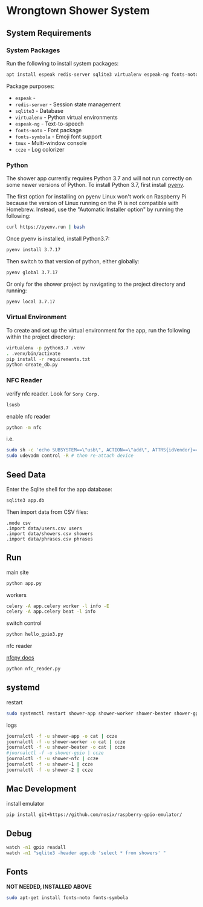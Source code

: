 # Wrongtown Shower System

## System Requirements

### System Packages

Run the following to install system packages:

``` bash
apt install espeak redis-server sqlite3 virtualenv espeak-ng fonts-noto fonts-symbola tmux ccze
```

Package purposes:

- `espeak` - 
- `redis-server` - Session state management
- `sqlite3` - Database
- `virtualenv` - Python virtual environments
- `espeak-ng` - Text-to-speech
- `fonts-noto` - Font package
- `fonts-symbola` - Emoji font support
- `tmux` - Multi-window console
- `ccze` - Log colorizer

### Python

The shower app currently requires Python 3.7 and will not run correctly on some newer versions of Python.
To install Python 3.7, first install [pyenv](https://github.com/pyenv/pyenv).

The first option for installing on pyenv Linux won't work on Raspberry Pi because the version of Linux
running on the Pi is not compatible with Homebrew. Instead, use the "Automatic Installer option" by running the following:

``` bash
curl https://pyenv.run | bash
```

Once pyenv is installed, install Python3.7:

``` bash
pyenv install 3.7.17
```

Then switch to that version of python, either globally:

``` bash
pyenv global 3.7.17
```

Or only for the shower project by navigating to the project directory and running:

``` bash
pyenv local 3.7.17
```

### Virtual Environment

To create and set up the virtual environment for the app, run the following within the project directory:

``` bash
virtualenv -p python3.7 .venv
. .venv/bin/activate
pip install -r requirements.txt
python create_db.py
```

### NFC Reader

verify nfc reader. Look for `Sony Corp.`

``` bash
lsusb
```

enable nfc reader

``` bash
python -m nfc
```

i.e.
``` bash
sudo sh -c 'echo SUBSYSTEM==\"usb\", ACTION==\"add\", ATTRS{idVendor}==\"054c\", ATTRS{idProduct}==\"06c1\", GROUP=\"plugdev\" >> /etc/udev/rules.d/nfcdev.rules'
sudo udevadm control -R # then re-attach device
```


## Seed Data

Enter the Sqlite shell for the app database:

``` bash
sqlite3 app.db
```

Then import data from CSV files:

``` sqlite3
.mode csv
.import data/users.csv users
.import data/showers.csv showers
.import data/phrases.csv phrases
```

## Run

main site

``` bash
python app.py
```

workers

``` bash
celery -A app.celery worker -l info -E
celery -A app.celery beat -l info
```

switch control

``` bash
python hello_gpio3.py
```

nfc reader

[nfcpy docs](https://nfcpy.readthedocs.io/en/latest/topics/get-started.html#installation)

``` bash
python nfc_reader.py
```

## systemd

restart

``` bash
sudo systemctl restart shower-app shower-worker shower-beater shower-gpio shower-nfc

```

logs

``` bash
journalctl -f -u shower-app -o cat | ccze
journalctl -f -u shower-worker -o cat | ccze
journalctl -f -u shower-beater -o cat | ccze
#journalctl -f -u shower-gpio | ccze
journalctl -f -u shower-nfc | ccze
journalctl -f -u shower-1 | ccze
journalctl -f -u shower-2 | ccze
```


## Mac Development

install emulator

``` bash
pip install git+https://github.com/nosix/raspberry-gpio-emulator/
```


## Debug

``` bash
watch -n1 gpio readall
watch -n1 "sqlite3 -header app.db 'select * from showers' "
```

## Fonts

**NOT NEEDED, INSTALLED ABOVE**

``` bash
sudo apt-get install fonts-noto fonts-symbola
```
